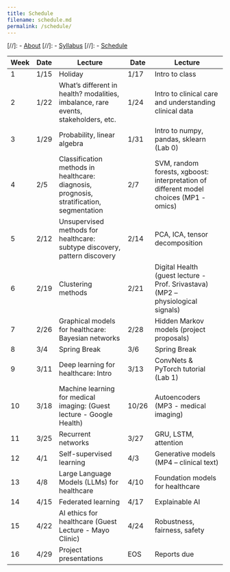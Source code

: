 ```yaml
---
title: Schedule
filename: schedule.md
permalink: /schedule/
--- 
```


[//]: - [About](/ml4health-umn/)
[//]: - [Syllabus](/ml4health-umn/syllabus/)
[//]: - [Schedule](/ml4health-umn/schedule/)


| Week | Date | Lecture | Date | Lecture |  
| -----|------|---------|------|-------- |  
| 1 | 1/15 | Holiday | 1/17 | Intro to class |  
| 2 | 1/22 | What’s different in health? modalities, imbalance, rare events, stakeholders, etc. | 1/24 | Intro to clinical care and understanding clinical data|  
| 3 | 1/29 | Probability, linear algebra | 1/31 | Intro to numpy, pandas, sklearn (Lab 0) |  
| 4 | 2/5 | Classification methods in healthcare: diagnosis, prognosis, stratification, segmentation | 2/7 | SVM, random forests, xgboost: interpretation of different model choices (MP1 - omics) |  
| 5 | 2/12 | Unsupervised methods for healthcare: subtype discovery, pattern discovery | 2/14 | PCA, ICA, tensor decomposition |  
| 6 | 2/19 | Clustering methods | 2/21 | Digital Health (guest lecture - Prof. Srivastava) (MP2 – physiological signals) |  
| 7 | 2/26 | Graphical models for healthcare: Bayesian networks | 2/28 | Hidden Markov models (project proposals)|  
| 8 | 3/4 | Spring Break | 3/6 | Spring Break |  
| 9 | 3/11 | Deep learning for healthcare: Intro | 3/13 | ConvNets & PyTorch tutorial (Lab 1)|  
| 10 | 3/18 | Machine learning for medical imaging: (Guest lecture - Google Health) | 10/26 | Autoencoders (MP3 - medical imaging) |  
| 11 | 3/25 | Recurrent networks | 3/27 | GRU, LSTM, attention |  
| 12 | 4/1 | Self-supervised learning | 4/3 | Generative models (MP4 – clinical text) |  
| 13 | 4/8 | Large Language Models (LLMs) for healthcare | 4/10 | Foundation models for healthcare |  
| 14 | 4/15 | Federated learning | 4/17 | Explainable AI |  
| 15 | 4/22 | AI ethics for healthcare (Guest Lecture - Mayo Clinic) | 4/24 | Robustness, fairness, safety |  
| 16 | 4/29 | Project presentations |  EOS | Reports due |  
